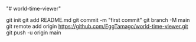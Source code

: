 "# world-time-viewer" 

git init
git add README.md
git commit -m "first commit"
git branch -M main
git remote add origin https://github.com/EggTamago/world-time-viewer.git
git push -u origin main
